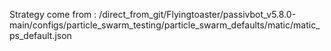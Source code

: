 Strategy come from : /direct_from_git/Flyingtoaster/passivbot_v5.8.0-main/configs/particle_swarm_testing/particle_swarm_defaults/matic/matic_ps_default.json